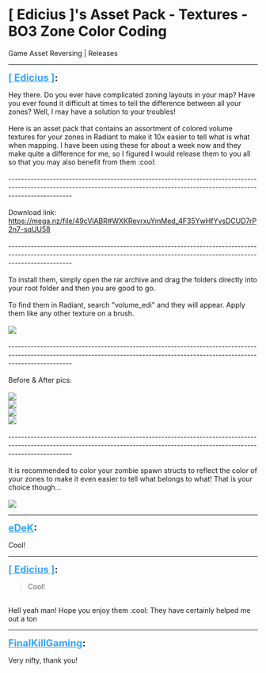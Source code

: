 # [ Edicius ]'s Asset Pack - Textures - BO3 Zone Color Coding
Game Asset Reversing | Releases

---
<strong style="font-size: 1.4em;"><span style="text-decoration: underline;text-decoration-color: #34a7f9;"><span style="color:#34a7f9;">[ Edicius ]</span></span>:</strong>

<p>Hey there. Do you ever have complicated zoning layouts in your map? Have you ever found it difficult at times to tell the difference between all your zones? Well, I may have a solution to your troubles!<br /><br />Here is an asset pack that contains an assortment of colored volume textures for your zones in Radiant to make it 10x easier to tell what is what when mapping. I have been using these for about a week now and they make quite a difference for me, so I figured I would release them to you all so that you may also benefit from them :cool:<br /><br />--------------------------------------------------------------------------------------------------------------------------------------------------------------------------------<br /><br />Download link:<br /><a href="https://mega.nz/file/49cVlABR#WXKRevrxuYmMed_4F35YwHfYvsDCUD7rP2n7-sqUU58">https://mega.nz/file/49cVlABR#WXKRevrxuYmMed_4F35YwHfYvsDCUD7rP2n7-sqUU58</a><br /><br />--------------------------------------------------------------------------------------------------------------------------------------------------------------------------------<br /><br />To install them, simply open the rar archive and drag the folders directly into your root folder and then you are good to go.<br /><br />To find them in Radiant, search &quot;volume_edi&quot; and they will appear. Apply them like any other texture on a brush.<br /><br /><img style="max-width: 500px;" src="https://i.imgur.com/9j4UPek.png"><br /><br />--------------------------------------------------------------------------------------------------------------------------------------------------------------------------------<br /><br />Before &amp; After pics:<br /><br /><img style="max-width: 500px;" src="https://i.imgur.com/3cBDjsS.jpg"><br /><img style="max-width: 500px;" src="https://i.imgur.com/otOqUWU.jpeg"><br /><img style="max-width: 500px;" src="https://i.imgur.com/awysDXO.jpeg"><br /><img style="max-width: 500px;" src="https://i.imgur.com/erfDzUe.jpg"><br /><br />--------------------------------------------------------------------------------------------------------------------------------------------------------------------------------<br /><br />It is recommended to color your zombie spawn structs to reflect the color of your zones to make it even easier to tell what belongs to what! That is your choice though...<br /><br /><img style="max-width: 500px;" src="https://i.imgur.com/05RJiV5.jpeg"></p>

---
<strong style="font-size: 1.4em;"><span style="text-decoration: underline;text-decoration-color: #34a7f9;"><span style="color:#34a7f9;">eDeK</span></span>:</strong>

<p>Cool!</p>

---
<strong style="font-size: 1.4em;"><span style="text-decoration: underline;text-decoration-color: #34a7f9;"><span style="color:#34a7f9;">[ Edicius ]</span></span>:</strong>

<p><blockquote>Cool!<br /></blockquote><br />Hell yeah man! Hope you enjoy them :cool: They have certainly helped me out a ton</p>

---
<strong style="font-size: 1.4em;"><span style="text-decoration: underline;text-decoration-color: #34a7f9;"><span style="color:#34a7f9;">FinalKillGaming</span></span>:</strong>

<p>Very nifty, thank you!</p>
